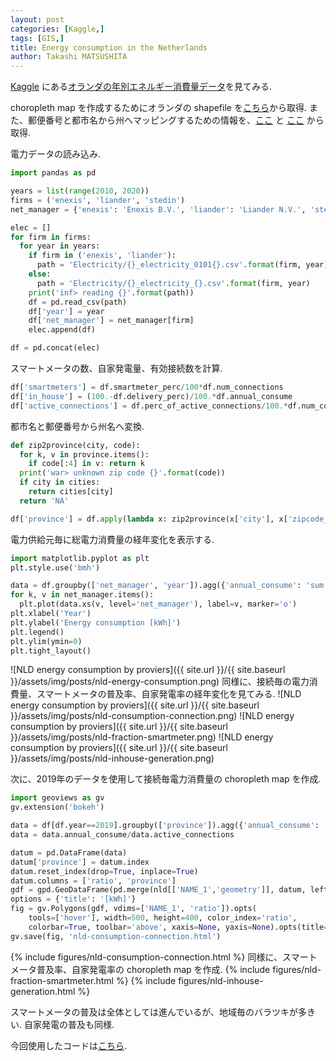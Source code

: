 ```yaml
---
layout: post
categories: [Kaggle,]
tags: [GIS,]
title: Energy consumption in the Netherlands
author: Takashi MATSUSHITA
---
```

[Kaggle](https://www.kaggle.com) にある[オランダの年別エネルギー消費量データ](https://www.kaggle.com/lucabasa/dutch-energy/)を見てみる.

choropleth map を作成するためにオランダの shapefile を[こちら](http://www.diva-gis.org/gdata)から取得.
また、郵便番号と都市名から州へマッピングするための情報を、[ここ](https://postcodebijadres.nl/postcodes-nederland) と [ここ](https://www.geonames.org/postalcode-search.html?country=NL) から取得.

電力データの読み込み.
```python
import pandas as pd

years = list(range(2010, 2020))
firms = ('enexis', 'liander', 'stedin')
net_manager = {'enexis': 'Enexis B.V.', 'liander': 'Liander N.V.', 'stedin': 'Stedin'}

elec = []
for firm in firms:
  for year in years:
    if firm in ('enexis', 'liander'):
      path = 'Electricity/{}_electricity_0101{}.csv'.format(firm, year)
    else:
      path = 'Electricity/{}_electricity_{}.csv'.format(firm, year)
    print('inf> reading {}'.format(path))
    df = pd.read_csv(path)
    df['year'] = year
    df['net_manager'] = net_manager[firm]
    elec.append(df)

df = pd.concat(elec)
```
スマートメータの数、自家発電量、有効接続数を計算.
```python
df['smartmeters'] = df.smartmeter_perc/100*df.num_connections
df['in_house'] = (100.-df.delivery_perc)/100.*df.annual_consume
df['active_connections'] = df.perc_of_active_connections/100.*df.num_connections
```
都市名と郵便番号から州名へ変換.
```python
def zip2province(city, code):
  for k, v in province.items(): 
    if code[:4] in v: return k
  print('war> unknown zip code {}'.format(code))
  if city in cities:
    return cities[city]
  return 'NA'

df['province'] = df.apply(lambda x: zip2province(x['city'], x['zipcode_from']), axis=1)
```

電力供給元毎に総電力消費量の経年変化を表示する.
```python
import matplotlib.pyplot as plt
plt.style.use('bmh') 

data = df.groupby(['net_manager', 'year']).agg({'annual_consume': 'sum'})
for k, v in net_manager.items():
  plt.plot(data.xs(v, level='net_manager'), label=v, marker='o')
plt.xlabel('Year')
plt.ylabel('Energy consumption [kWh]')
plt.legend()
plt.ylim(ymin=0)
plt.tight_layout()
```
![NLD energy consumption by proviers]({{ site.url }}/{{ site.baseurl }}/assets/img/posts/nld-energy-consumption.png)
同様に、接続毎の電力消費量、スマートメータの普及率、自家発電率の経年変化を見てみる.
![NLD energy consumption by proviers]({{ site.url }}/{{ site.baseurl }}/assets/img/posts/nld-consumption-connection.png)
![NLD energy consumption by proviers]({{ site.url }}/{{ site.baseurl }}/assets/img/posts/nld-fraction-smartmeter.png)
![NLD energy consumption by proviers]({{ site.url }}/{{ site.baseurl }}/assets/img/posts/nld-inhouse-generation.png)


次に、2019年のデータを使用して接続毎電力消費量の choropleth map を作成.
```python
import geoviews as gv
gv.extension('bokeh')

data = df[df.year==2019].groupby(['province']).agg({'annual_consume': 'sum', 'active_connections': 'sum'})
data = data.annual_consume/data.active_connections

datum = pd.DataFrame(data)
datum['province'] = datum.index
datum.reset_index(drop=True, inplace=True)  
datum.columns = ['ratio', 'province']
gdf = gpd.GeoDataFrame(pd.merge(nld[['NAME_1','geometry']], datum, left_on='NAME_1', right_on='province'))
options = {'title': '[kWh]'}
fig = gv.Polygons(gdf, vdims=['NAME_1', 'ratio']).opts(
    tools=['hover'], width=500, height=400, color_index='ratio',
    colorbar=True, toolbar='above', xaxis=None, yaxis=None).opts(title="接続毎電力消費量 [kWh] (2019)", colorbar_opts=options)
gv.save(fig, 'nld-consumption-connection.html')
```
{% include figures/nld-consumption-connection.html %}
同様に、スマートメータ普及率、自家発電率の choropleth map を作成.
{% include figures/nld-fraction-smartmeter.html %}
{% include figures/nld-inhouse-generation.html %}

スマートメータの普及は全体としては進んでいるが、地域毎のバラツキが多きい. 自家発電の普及も同様.

今回使用したコードは[こちら](https://github.com/takashi-matsushita/lab/blob/master/gis/nld-electricity.py).
